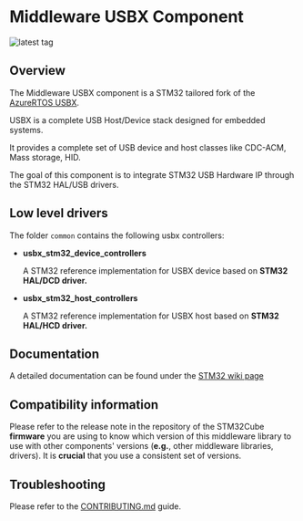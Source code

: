 # Middleware USBX Component

![latest tag](https://img.shields.io/github/v/tag/STMicroelectronics/stm32-mw-usbx.svg?color=green)

## Overview
The Middleware USBX component is a STM32 tailored fork of the [AzureRTOS USBX](https://github.com/eclipse-threadx/usbx).

USBX is a complete USB Host/Device stack designed for embedded systems.

It provides a complete set of USB device and host classes like CDC-ACM, Mass storage, HID.

The goal of this component is to integrate STM32 USB Hardware IP through the STM32 HAL/USB drivers.

## Low level drivers

The folder `common` contains the following usbx controllers:

* **usbx_stm32_device_controllers**

    A STM32 reference implementation for USBX device based on **STM32 HAL/DCD driver.**

* **usbx_stm32_host_controllers**

    A STM32 reference implementation for USBX host based on **STM32 HAL/HCD driver.**

## Documentation

A detailed documentation can be found under the [STM32 wiki page](https://wiki.st.com/stm32mcu/index.php?title=Introduction_to_USBX&sfr=stm32mcu)

## Compatibility information
 
Please refer to the release note in the repository of the STM32Cube **firmware** you are using to know which version of this middleware library to use with other components' versions (**e.g.**, other middleware libraries, drivers). It is **crucial** that you use a consistent set of versions.

## Troubleshooting
Please refer to the [CONTRIBUTING.md](CONTRIBUTING.md) guide.


